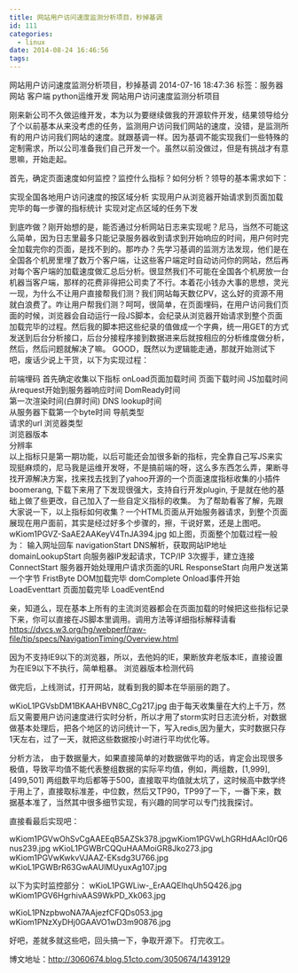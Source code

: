 ```yaml
---
title: 网站用户访问速度监测分析项目，秒掉基调
id: 111
categories:
  - linux
date: 2014-08-24 16:46:56
tags:
---
```


网站用户访问速度监测分析项目，秒掉基调
2014-07-16 18:47:36
标签：服务器 网站 客户端 python运维开发
网站用户访问速度监测分析项目

刚来新公司不久做运维开发，本为以为要继续做我的开源软件开发，结果领导给分了个以前基本从来没考虑的任务，监测用户访问我们网站的速度，没错，是监测所有的用户访问我们网站的速度。就跟基调一样。因为基调不能实现我们一些特殊的定制需求，所以公司准备我们自己开发一个。虽然以前没做过，但是有挑战才有意思嘛，开始走起。

首先，确定页面速度如何监控？监控什么指标？如何分析？领导的基本需求如下：

实现全国各地用户访问速度的按区域分析
实现用户从浏览器开始请求到页面加载完毕的每一步骤的指标统计
实现对定点区域的任务下发

到底咋做？刚开始想的是，能否通过分析网站日志来实现呢？尼马，当然不可能这么简单，因为日志里最多只能记录服务器收到请求到开始响应的时间，用户何时完全加载完你的页面，是找不到的。那咋办？先学习基调的监测方法发现，他们是在全国各个机房里埋了数万个客户端，让这些客户端定时自动访问你的网站，然后再对每个客户端的加载速度做汇总后分析。很显然我们不可能在全国各个机房放一台机器当客户端，那样的花费非得把公司卖了不行。本着花小钱办大事的思想，灵光一现，为什么不让用户直接帮我们测？我们网站每天数亿PV，这么好的资源不用就白浪费了。咋让用户帮我们测？呵呵，很简单，在页面埋码，在用户访问我们页面的时候，浏览器会自动运行一段JS脚本，会纪录从浏览器开始请求到整个页面加载完毕的过程。然后我的脚本把这些纪录的值做成一个字典，统一用GET的方式发送到后台分析接口，后台分接程序接到数据进来后就按相应的分析维度做分析，然后，然后问题就解决了嘛。
GOOD，既然以为逻辑能走通，那就开始测试下吧，废话少说上干货，以下为实现过程：

前端埋码
首先确定收集以下指标
onLoad页面加载时间
页面下载时间
JS加载时间
从request开始到服务器响应时间
DomReady时间       
第一次渲染时间(白屏时间)
DNS lookup时间     
从服务器下载第一个byte时间
导航类型  
请求的url
浏览器类型      
浏览器版本      
分辨率       
以上指标只是第一期功能，以后可能还会加很多新的指标，完全靠自己写JS来实现挺麻烦的，尼马我是运维开发呀，不是搞前端的呀，这么多东西怎么弄，果断寻找开源解决方案，找来找去找到了yahoo开源的一个页面速度指标收集的小插件boomerang, 下载下来用了下发现很强大，支持自行开发plugin, 于是就在他的基础上做了些更改，自己加入了一些自定义指标的收集。
为了帮助看客了解，先跟大家说一下，以上指标如何收集？一个HTML页面从开始服务器请求，到整个页面展现在用户面前，其实是经过好多个步骤的，擦，干说好累，还是上图吧。
wKiom1PGVZ-SaAE2AAKeyV4TnJA394.jpg
如上图，页面整个加载过程一般为：
输入网址回车 navigationStart
DNS解析，获取网站IP地址  domainLookupStart
向服务器IP发起请求，TCP/IP 3次握手，建立连接 ConnectStart
服务器开始处理用户请求页面的URL     ResponseStart
向用户发送第一个字节   FristByte
DOM加载完毕                  domComplete
Onload事件开始               LoadEventtart
页面加载完毕                    LoadEventEnd

亲，知道么，现在基本上所有的主流浏览器都会在页面加载的时候把这些指标记录下来，你可以直接在JS脚本里调用。调用方法等详细指标解释请看  https://dvcs.w3.org/hg/webperf/raw-file/tip/specs/NavigationTiming/Overview.html 

因为不支持IE9以下的浏览器，所以，去他妈的IE，果断放弃老版本IE，直接设置为在IE9以下不执行，简单粗暴。
浏览器版本检测代码
   <script type="text/javascript">

       function get_browser() {
           var N = navigator.appName, ua =navigator.userAgent, tem;
           var M =ua.match(/(opera|chrome|safari|firefox|msie)\/?\s*(\.?\d+(\.\d+)*)/i);
           if (M && (TEM = ua.match(/version\/([\.\d]+)/i)) != null) M[2] =tem[1];
           M = M ? [M[1], M[2]] : [N, navigator.appVersion, '-?'];
           return M[0];
       }
       function get_browser_version() {
           var N = navigator.appName, ua = navigator.userAgent, tem;
           var M = ua.match(/(opera|chrome|safari|firefox|msie)\/?\s*(\.?\d+(\.\d+)*)/i);
           if (M && (tem = ua.match(/version\/([\.\d]+)/i)) != null) M[2] =tem[1];
           M = M ? [M[1], M[2]] : [N, navigator.appVersion, '-?'];
           return M[1];
       }
       var browser = get_browser();
       var browser_version = get_browser_version();
       var br_detect = 0; //default to run
       if (browser == 'MSIE') {
           if (parseInt(browser_version) < 9) {
                var br_detect = 1; //not runthe status js
           }
        } //end if browser

                   //setJS controller variable for speed monitor plugin
                   varBoomRunMark = 0; //0 = enable ,  1=disable
                   varBoomKickStartMark = 5; // run the collect plugin when random num < 5
                   varRandomNumber = Math.floor((Math.random() * 10) + 1);
                   if(br_detect == 0) {
                            imgLoadBeginTime= new Date();

                   }
                   //console.log('randomnumber :'+ RandomNumber);
       if (br_detect == 0) {
                     if (BoomRunMark == 0){
                            if(RandomNumber  < BoomKickStartMark ){
                                     BOOMR.init({
                                               beacon_url:"http://perf.che168.com/pv_perf.php",
                                               BW:{ enabled: false },
                                               RT:{
                                                        cookie:'CHE168-RT'
                                               }
                                     });
                            }//endRandomNumber check
                     }// end BoomRunMark check
       }//end if br_detect

</script>

做完后，上线测试，打开网站，就看到我的脚本在华丽丽的跑了。

 wKioL1PGVsbDM1BKAAHBVN8C_Cg217.jpg
由于每天收集量在大约上千万，然后又需要用户访问速度进行实时分析，所以才用了storm实时日志流分析，对数据做基本处理后，把各个地区的访问统计一下，写入redis,因为量大，实时数据只存1天左右，过了一天，就把这些数据按小时进行平均优化等。

分析方法，
由于数据量大，如果直接简单的对数据做平均的话，肯定会出现很多极值，导致平均值不能代表整组数据的实际平均值，例如，两组数，[1,999], [499,501] 两组数平均后都等于500，直接取平均值就太坑了，这时候高中数学终于用上了，直接取标准差，中位数，然后又TP90，TP99了一下，一番下来，数据基本准了，当然其中很多细节实现，有兴趣的同学可以专门找我探讨。

直接看最后实现吧：

wKiom1PGVwOhSvCgAAEEqB5AZSk378.jpgwKiom1PGVwLhGRHdAAcI0rQ6nus239.jpg
wKioL1PGWBrCQQuHAAMoiGR8Jko273.jpg
wKiom1PGVwKwkvVJAAZ-EKsdg3U766.jpg
wKioL1PGWBrR63GwAAUlMUyuxAg107.jpg

以下为实时监控部分：
wKioL1PGWLiw-_ErAAQEIhqUh5Q426.jpg
wKiom1PGV6HgrhivAAS9WkPD_Xk063.jpg

wKioL1PNzpbwoNA7AAjezfCFQDs053.jpg
wKiom1PNzXyDHj0GAAVO1wD3m90876.jpg

好吧，差就多就这些吧，回头搞一下，争取开源下。 打完收工。

博文地址：http://3060674.blog.51cto.com/3050674/1439129